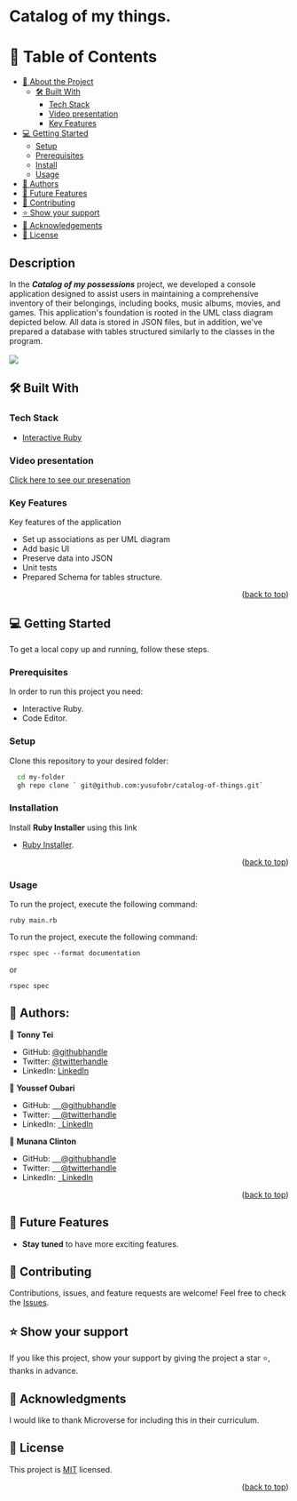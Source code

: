 # Catalog of my things.

<a name="readme-top"></a>

<!-- TABLE OF CONTENTS -->

# 📗 Table of Contents

- [📖 About the Project](#about-project)
  - [🛠 Built With](#built-with)
    - [Tech Stack](#tech-stack)
    - [Video presentation](#video-presentation)
    - [Key Features](#key-features)
- [💻 Getting Started](#getting-started)
  - [Setup](#setup)
  - [Prerequisites](#prerequisites)
  - [Install](#install)
  - [Usage](#usage)
- [👥 Authors](#authors)
- [🔭 Future Features](#future-features)
- [🤝 Contributing](#contributing)
- [⭐️ Show your support](#support)
- [🙏 Acknowledgements](#acknowledgements)
- [📝 License](#license)

## Description

In the ***Catalog of my possessions*** project, we developed a console application designed to assist users in maintaining a comprehensive inventory of their belongings, including books, music albums, movies, and games. This application's foundation is rooted in the UML class diagram depicted below. All data is stored in JSON files, but in addition, we've prepared a database with tables structured similarly to the classes in the program.
<br/> <br/>
<img src='.'>

## 🛠 Built With <a name="built-with"></a>

### Tech Stack <a name="tech-stack"></a>

- <a href="https://rubyinstaller.org/downloads/">Interactive Ruby</a>

<!-- prsentation video -->

### Video presentation

[Click here to see our presenation]()

<!-- Features -->

### Key Features <a name="key-features"></a>

Key features of the application

- Set up associations as per UML diagram
- Add basic UI
- Preserve data into JSON
- Unit tests
- Prepared Schema for tables structure.

<p align="right">(<a href="#readme-top">back to top</a>)</p>

<!-- GETTING STARTED -->

## 💻 Getting Started <a name="getting-started"></a>

To get a local copy up and running, follow these steps.

### Prerequisites

In order to run this project you need:

- Interactive Ruby.
- Code Editor.

### Setup

Clone this repository to your desired folder:

```sh
  cd my-folder
  gh repo clone ` git@github.com:yusufobr/catalog-of-things.git`
```

### Installation

Install **Ruby Installer** using this link

- <a href="https://rubyinstaller.org/downloads/">Ruby Installer</a>.

<p align="right">(<a href="#readme-top">back to top</a>)</p>

### Usage

To run the project, execute the following command:

```
ruby main.rb
```

To run the project, execute the following command:

```
rspec spec --format documentation
```

or

```
rspec spec
```

<!-- AUTHORS -->

## 👥 Authors: <a name="authors"></a>

👤 **Tonny Tei**

- GitHub: [@githubhandle](https://github.com/tonnytech)
- Twitter: [@twitterhandle](https://twitter.com/tonnytei)
- LinkedIn: [LinkedIn](https://www.linkedin.com/in/tonnytei/)

👤 **Youssef Oubari**

- GitHub: [&nbsp; &nbsp; @githubhandle](https://github.com/yusufobr)
- Twitter: [&nbsp; &nbsp; @twitterhandle](https://twitter.com/OubariY1)
- LinkedIn: [&nbsp; LinkedIn](https://www.linkedin.com/in/youssef-oubari-370451147/)

👤 **Munana Clinton**

- GitHub: [&nbsp; &nbsp; @githubhandle](https://github.com/clin2on3mun)
- Twitter: [&nbsp; &nbsp; @twitterhandle](https://twitter.com/ClintonMunana)
- LinkedIn: [&nbsp; LinkedIn](https://www.linkedin.com/in/munana-clinton/)

<p align="right">(<a href="#readme-top">back to top</a>)</p>

<!-- FUTURE FEATURES -->

## 🔭 Future Features <a name="future-features"></a>

- **Stay tuned** to have more exciting features.

<!-- CONTRIBUTING -->

## 🤝 Contributing <a name="contributing"></a>

Contributions, issues, and feature requests are welcome!
Feel free to check the <a href="https://github.com:yusufobr/catalog-of-things/issues">Issues</a>.

<!-- SUPPORT -->

## ⭐️ Show your support <a name="support"></a>

If you like this project, show your support by giving the project a star ⭐️, thanks in advance.

<!-- ACKNOWLEDGEMENTS -->

## 🙏 Acknowledgments <a name="acknowledgements"></a>

I would like to thank Microverse for including this in their curriculum.

## 📝 License <a name="license"></a>

This project is [MIT](./LICENSE) licensed.

<p align="right">(<a href="#readme-top">back to top</a>)</p>
